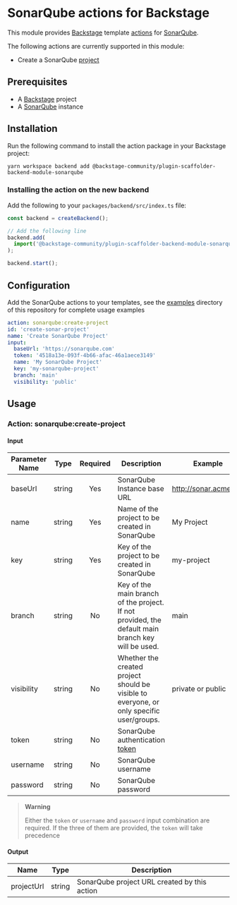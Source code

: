 # SonarQube actions for Backstage

This module provides [Backstage](https://backstage.io/) template [actions](https://backstage.io/docs/features/software-templates/builtin-actions) for [SonarQube](https://docs.sonarqube.org/latest/).

The following actions are currently supported in this module:

- Create a SonarQube [project](https://docs.sonarqube.org/latest/user-guide/project-page/)

## Prerequisites

- A [Backstage](https://backstage.io/docs/getting-started/) project
- A [SonarQube](https://docs.sonarqube.org/latest/) instance

## Installation

Run the following command to install the action package in your Backstage project:

```console
yarn workspace backend add @backstage-community/plugin-scaffolder-backend-module-sonarqube
```

### Installing the action on the new backend

Add the following to your `packages/backend/src/index.ts` file:

```ts title="packages/backend/src/index.ts"
const backend = createBackend();

// Add the following line
backend.add(
  import('@backstage-community/plugin-scaffolder-backend-module-sonarqube'),
);

backend.start();
```

## Configuration

Add the SonarQube actions to your templates, see the [examples](./examples/templates) directory of this repository for complete usage examples

```yaml
action: sonarqube:create-project
id: 'create-sonar-project'
name: 'Create SonarQube Project'
input:
  baseUrl: 'https://sonarqube.com'
  token: '4518a13e-093f-4b66-afac-46a1aece3149'
  name: 'My SonarQube Project'
  key: 'my-sonarqube-project'
  branch: 'main'
  visibility: 'public'
```

## Usage

### Action: sonarqube:create-project

#### Input

| Parameter Name |  Type  | Required | Description                                                                                                              | Example                 |
| -------------- | :----: | :------: | ------------------------------------------------------------------------------------------------------------------------ | ----------------------- |
| baseUrl        | string |   Yes    | SonarQube Instance base URL                                                                                              | <http://sonar.acme.org> |
| name           | string |   Yes    | Name of the project to be created in SonarQube                                                                           | My Project              |
| key            | string |   Yes    | Key of the project to be created in SonarQube                                                                            | my-project              |
| branch         | string |    No    | Key of the main branch of the project. If not provided, the default main branch key will be used.                        | main                    |
| visibility     | string |    No    | Whether the created project should be visible to everyone, or only specific user/groups.                                 | private or public       |
| token          | string |    No    | SonarQube authentication [token](https://docs.sonarqube.org/latest/user-guide/user-account/generating-and-using-tokens/) |                         |
| username       | string |    No    | SonarQube username                                                                                                       |                         |
| password       | string |    No    | SonarQube password                                                                                                       |                         |

> **Warning**
>
> Either the `token` or `username` and `password` input combination are required.
> If the three of them are provided, the `token` will take precedence

#### Output

| Name       |  Type  | Description                                  |
| ---------- | :----: | -------------------------------------------- |
| projectUrl | string | SonarQube project URL created by this action |
